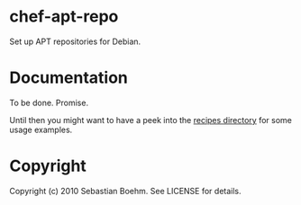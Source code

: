 chef-apt-repo
=====================

Set up APT repositories for Debian.

Documentation
=============

To be done. Promise.

Until then you might want to have a peek into the [recipes
directory](https://github.com/sometimesfood/chef-apt-repo/tree/master/recipes/)
for some usage examples.

Copyright
=========

Copyright (c) 2010 Sebastian Boehm. See LICENSE for details.
